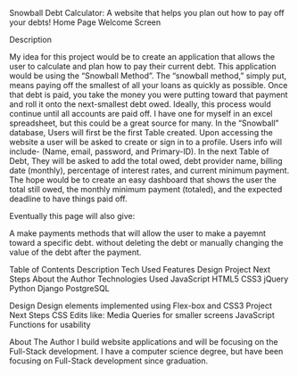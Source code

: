 Snowball Debt Calculator:
A website that helps you plan out how to pay off your debts!
Home Page Welcome Screen

Description


My idea for this project would be to create an application that allows the user to calculate and plan how to pay their current debt.  This application would be using the “Snowball Method”.  The “snowball method,” simply put, means paying off the smallest of all your loans as quickly as possible. Once that debt is paid, you take the money you were putting toward that payment and roll it onto the next-smallest debt owed. Ideally, this process would continue until all accounts are paid off.
I have one for myself in an excel spreadsheet, but this could be a great source for many.
In the “Snowball” database, Users will first be the first Table created.   Upon accessing the website a user will be asked to create or sign in to a profile.  Users info will include- (Name, email, password, and Primary-ID).  In the next Table of Debt, They will be asked to add the total owed, debt provider name, billing date (monthly), percentage of interest rates, and current minimum payment.
The hope would be to create an easy dashboard that shows the user the total still owed, the monthly minimum payment (totaled), and the expected deadline to have things paid off.

Eventually this page will also give:

A make payments methods that will allow the user to make a payemnt toward a specific debt. without deleting the debt or manually changing the value of the debt after the payment.


Table of Contents
Description
Tech Used
Features
Design
Project Next Steps
About the Author
Technologies Used
JavaScript
HTML5
CSS3
jQuery
Python
Django
PostgreSQL

Design
Design elements implemented using Flex-box and CSS3
Project Next Steps
CSS Edits like:
Media Queries for smaller screens
JavaScript Functions for usability

About The Author
I build website applications and will be focusing on the Full-Stack development. I have a computer science degree, but have been focusing on Full-Stack development since graduation.
